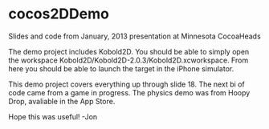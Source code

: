 cocos2DDemo
===========

Slides and code from January, 2013 presentation at Minnesota CocoaHeads

The demo project includes Kobold2D. You should be able to simply open the workspace Kobold2D/Kobold2D-2.0.3/Kobold2D.xcworkspace. From here you should be able to launch the target in the iPhone simulator.

This demo project covers everything up through slide 18. The next bi of code came from a game in progress. The physics demo was from Hoopy Drop, avaliable in the App Store.

Hope this was useful!
-Jon
